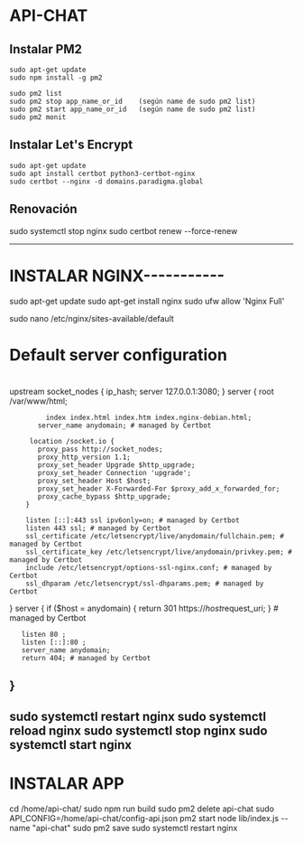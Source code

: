 # API-CHAT

## Instalar PM2

```
sudo apt-get update
sudo npm install -g pm2
```

```
sudo pm2 list
sudo pm2 stop app_name_or_id    (según name de sudo pm2 list)
sudo pm2 start app_name_or_id   (según name de sudo pm2 list)
sudo pm2 monit
```

## Instalar Let's Encrypt

```
sudo apt-get update
sudo apt install certbot python3-certbot-nginx
sudo certbot --nginx -d domains.paradigma.global
```

## Renovación
sudo systemctl stop nginx
sudo certbot renew --force-renew

-----------------------------------------------------------------------------------

# INSTALAR NGINX-----------

sudo apt-get update
sudo apt-get install nginx
sudo ufw allow 'Nginx Full'

sudo nano /etc/nginx/sites-available/default

# Default server configuration
#
upstream socket_nodes {
  ip_hash;
  server 127.0.0.1:3080;
}
server {
			 root /var/www/html;

			 index index.html index.htm index.nginx-debian.html;
		   server_name anydomain; # managed by Certbot

	     location /socket.io {
           proxy_pass http://socket_nodes;
           proxy_http_version 1.1;
           proxy_set_header Upgrade $http_upgrade;
           proxy_set_header Connection 'upgrade';
           proxy_set_header Host $host;
           proxy_set_header X-Forwarded-For $proxy_add_x_forwarded_for;
           proxy_cache_bypass $http_upgrade;
        }

        listen [::]:443 ssl ipv6only=on; # managed by Certbot
        listen 443 ssl; # managed by Certbot
        ssl_certificate /etc/letsencrypt/live/anydomain/fullchain.pem; # managed by Certbot
        ssl_certificate_key /etc/letsencrypt/live/anydomain/privkey.pem; # managed by Certbot
        include /etc/letsencrypt/options-ssl-nginx.conf; # managed by Certbot
        ssl_dhparam /etc/letsencrypt/ssl-dhparams.pem; # managed by Certbot
}
server {
       if ($host = anydomain) {
          return 301 https://$host$request_uri;
       } # managed by Certbot

       listen 80 ;
       listen [::]:80 ;
       server_name anydomain;
       return 404; # managed by Certbot
}
---------------------------------------------------------------------------------------------
sudo systemctl restart nginx
sudo systemctl reload nginx
sudo systemctl stop nginx
sudo systemctl start nginx
---------------------------------------------------------------------------------------------

# INSTALAR APP
cd /home/api-chat/
sudo npm run build
sudo pm2 delete api-chat
sudo API_CONFIG=/home/api-chat/config-api.json pm2 start node lib/index.js --name "api-chat"
sudo pm2 save
sudo systemctl restart nginx

